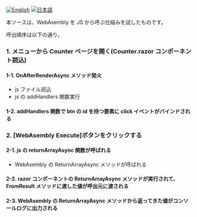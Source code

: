 <p align="left">
  <a href="README.md"><img src="https://img.shields.io/badge/English-blue.svg" alt="English"></a>
  <a href="README_jp.md"><img src="https://img.shields.io/badge/日本語-red.svg" alt="日本語"></a>
</p>

本ソースは、WebAsembly を JS から呼ぶ仕組みを試したものです。

呼出順序は以下の通り。

### 1. メニューから Counter ページを開く(Counter.razor コンポーネント読込)

#### 1-1. OnAfterRenderAsync メソッド発火

- js ファイル読込
- js の addHandlers 関数実行

#### 1-2. addHandlers 関数で btn の id を持つ要素に click イベントがバインドされる

### 2. [WebAsembly Execute]ボタンをクリックする

#### 2-1. js の returnArrayAsync 関数が呼ばれる

- WebAsembly の ReturnArrayAsync メソッドが呼ばれる

#### 2-2. razor コンポーネントの ReturnArrayAsync メソッドが実行されて、FromResult メソッドに渡した値が呼出元に渡される

#### 2-3. WebAsembly の ReturnArrayAsync メソッドから返ってきた値がコンソールログに出力される
